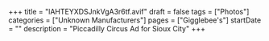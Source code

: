 +++
title = "lAHTEYXDSJnkVgA3r6tf.avif"
draft = false
tags = ["Photos"]
categories = ["Unknown Manufacturers"]
pages = ["Gigglebee's"]
startDate = ""
description = "Piccadilly Circus Ad for Sioux City"
+++
